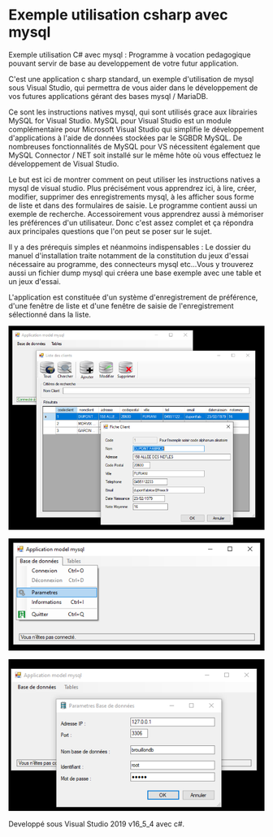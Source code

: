 # Exemple utilisation csharp avec mysql
 Exemple utilisation C# avec mysql : Programme à vocation pedagogique pouvant servir de base au developpement de votre futur application.
 
 C'est une application c sharp standard, un exemple d'utilisation de mysql sous Visual Studio, qui permettra de vous aider dans le développement de vos futures applications gérant des bases mysql / MariaDB.

Ce sont les instructions natives mysql, qui sont utilisés grace aux librairies MySQL for Visual Studio.
MySQL pour Visual Studio est un module complémentaire pour Microsoft Visual Studio qui simplifie le développement d'applications à l'aide de données stockées par le SGBDR MySQL. De nombreuses fonctionnalités de MySQL pour VS nécessitent également que MySQL Connector / NET soit installé sur le même hôte où vous effectuez le développement de Visual Studio.

Le but est ici de montrer comment on peut utiliser les instructions natives a mysql de visual studio. Plus précisément vous apprendrez ici, à lire, créer, modifier, supprimer des enregistrements mysql, à les afficher sous forme de liste et dans des formulaires de saisie. Le programme contient aussi un exemple de recherche. Accessoirement vous apprendrez aussi à mémoriser les préférences d'un utilisateur. Donc c'est assez complet et ça répondra aux principales questions que l'on peut se poser sur le sujet.


Il y a des prérequis simples et néanmoins indispensables :
Le dossier du manuel d'installation traite notamment de la constitution du jeux d'essai nécessaire au programme, des connecteurs mysql etc...Vous y trouverez aussi un fichier dump mysql qui créera une base exemple avec une table et un jeux d'essai.

L'application est constituée d'un système d'enregistrement de préférence, d'une fenêtre de liste et d'une fenêtre de saisie de l'enregistrement sélectionné dans la liste.


<p align="center">
  <img src="https://github.com/Fab2bprog/Exemple-utilisation-csharp-avec-mysql/blob/master/images/3134.png" width="650" title="Exemple chsarp screenshot 1">
 </p>
 
 <p align="center">
  <img src="https://github.com/Fab2bprog/Exemple-utilisation-csharp-avec-mysql/blob/master/images/3138.png" width="650" title="Exemple chsarp screenshot 1">
 </p>

<p align="center">
  <img src="https://github.com/Fab2bprog/Exemple-utilisation-csharp-avec-mysql/blob/master/images/3142.png" width="650" title="Exemple chsarp screenshot 1">
 </p>

Developpé sous Visual Studio 2019 v16_5_4 avec c#.

